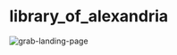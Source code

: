 # library_of_alexandria
 ![grab-landing-page](https://github.com/eengdahl/library_of_alexandria/blob/main/Assets/Art/Library_of_Alexandria.gif)
